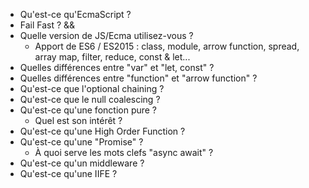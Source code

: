 - Qu'est-ce qu'EcmaScript ?
- Fail Fast ? &&
- Quelle version de JS/Ecma utilisez-vous ?
    - Apport de ES6 / ES2015 : class, module, arrow function, spread, array map, filter, reduce, const & let...
- Quelles différences entre "var" et "let, const" ?
- Quelles différences entre "function" et "arrow function" ?
- Qu'est-ce que l'optional chaining ?
- Qu'est-ce que le null coalescing ?
- Qu'est-ce qu'une fonction pure ?
    - Quel est son intérêt ?
- Qu'est-ce qu'une High Order Function ?
- Qu'est-ce qu'une "Promise" ?
    - À quoi serve les mots clefs "async await" ?
- Qu'est-ce qu'un middleware ?
- Qu'est-ce qu'une IIFE ?